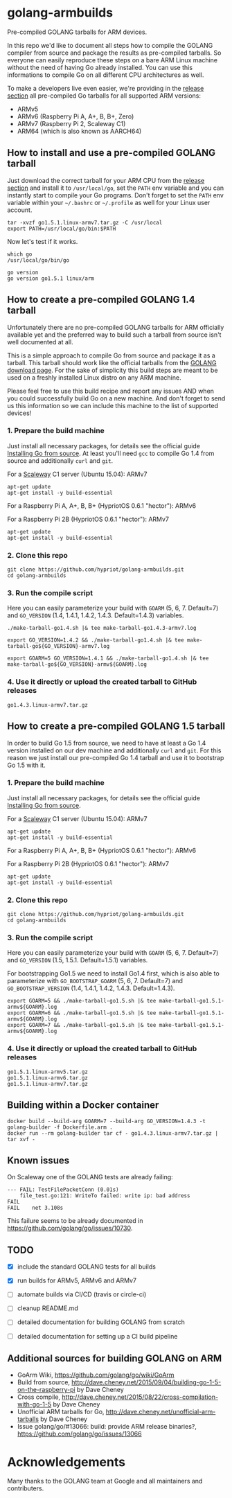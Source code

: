 # golang-armbuilds
Pre-compiled GOLANG tarballs for ARM devices.

In this repo we'd like to document all steps how to compile the GOLANG compiler from source and package
the results as pre-compiled tarballs. So everyone can easily reproduce these steps on a bare ARM Linux machine
without the need of having Go already installed. You can use this informations to compile Go on all different
CPU architectures as well.

To make a developers live even easier, we're providing in the [release section](https://github.com/hypriot/golang-armbuilds/releases)
all pre-compiled Go tarballs for all supported ARM versions:
- ARMv5
- ARMv6 (Raspberry Pi A, A+, B, B+, Zero)
- ARMv7 (Raspberry Pi 2, Scaleway C1)
- ARM64 (which is also known as AARCH64)


## How to install and use a pre-compiled GOLANG tarball
Just download the correct tarball for your ARM CPU from the [release section](https://github.com/hypriot/golang-armbuilds/releases)
and install it to `/usr/local/go`, set the `PATH` env variable and you can instantly start to compile your Go programs.
Don't forget to set the `PATH` env variable within your `~/.bashrc` or `~/.profile` as well for your Linux user account.
```
tar -xvzf go1.5.1.linux-armv7.tar.gz -C /usr/local
export PATH=/usr/local/go/bin:$PATH
```

Now let's test if it works.
```
which go
/usr/local/go/bin/go

go version
go version go1.5.1 linux/arm
```


## How to create a pre-compiled GOLANG 1.4 tarball
Unfortunately there are no pre-compiled GOLANG tarballs for ARM officially available yet and
the preferred way to build such a tarball from source isn't well documented at all.

This is a simple approach to compile Go from source and package it as a tarball. This tarball
should work like the official tarballs from the [GOLANG download page](https://golang.org/dl/).
For the sake of simplicity this build steps are meant to be used on a freshly installed Linux
distro on any ARM machine.

Please feel free to use this build recipe and report any issues AND when you could
successfully build Go on a new machine. And don't forget to send us this information so we can
include this machine to the list of supported devices!

### 1. Prepare the build machine

   Just install all necessary packages, for details see the official guide
   [Installing Go from source](https://golang.org/doc/install/source).
   At least you'll need `gcc` to compile Go 1.4 from source and additionally `curl` and `git`.

   For a [Scaleway](https://www.scaleway.com) C1 server (Ubuntu 15.04): ARMv7
   ```
   apt-get update
   apt-get install -y build-essential
   ```

   For a Raspberry Pi A, A+, B, B+ (HypriotOS 0.6.1 "hector"): ARMv6

   For a Raspberry Pi 2B (HypriotOS 0.6.1 "hector"): ARMv7
   ```
   apt-get update
   apt-get install -y build-essential
   ```

### 2. Clone this repo
```
git clone https://github.com/hypriot/golang-armbuilds.git
cd golang-armbuilds
```

### 3. Run the compile script
Here you can easily parameterize your build with `GOARM` (5, 6, 7. Default=7) and
`GO_VERSION` (1.4, 1.4.1, 1.4.2, 1.4.3. Default=1.4.3) variables.
```
./make-tarball-go1.4.sh |& tee make-tarball-go1.4.3-armv7.log

export GO_VERSION=1.4.2 && ./make-tarball-go1.4.sh |& tee make-tarball-go${GO_VERSION}-armv7.log

export GOARM=5 GO_VERSION=1.4.1 && ./make-tarball-go1.4.sh |& tee make-tarball-go${GO_VERSION}-armv${GOARM}.log
```

### 4. Use it directly or upload the created tarball to GitHub releases
```
go1.4.3.linux-armv7.tar.gz
```


## How to create a pre-compiled GOLANG 1.5 tarball
In order to build Go 1.5 from source, we need to have at least a Go 1.4 version installed on
our dev machine and additionally `curl` and `git`. For this reason we just install our pre-compiled
Go 1.4 tarball and use it to bootstrap Go 1.5 with it.

### 1. Prepare the build machine

   Just install all necessary packages, for details see the official guide
   [Installing Go from source](https://golang.org/doc/install/source).

   For a [Scaleway](https://www.scaleway.com) C1 server (Ubuntu 15.04): ARMv7
   ```
   apt-get update
   apt-get install -y build-essential
   ```

   For a Raspberry Pi A, A+, B, B+ (HypriotOS 0.6.1 "hector"): ARMv6

   For a Raspberry Pi 2B (HypriotOS 0.6.1 "hector"): ARMv7
   ```
   apt-get update
   apt-get install -y build-essential
   ```

### 2. Clone this repo
```
git clone https://github.com/hypriot/golang-armbuilds.git
cd golang-armbuilds
```

### 3. Run the compile script
Here you can easily parameterize your build with `GOARM` (5, 6, 7. Default=7)
and `GO_VERSION` (1.5, 1.5.1. Default=1.5.1) variables.

For bootstrapping Go1.5 we need to install Go1.4 first, which is also able to parameterize with
`GO_BOOTSTRAP_GOARM` (5, 6, 7. Default=7)
and `GO_BOOTSTRAP_VERSION` (1.4, 1.4.1, 1.4.2, 1.4.3. Default=1.4.3).
```
export GOARM=5 && ./make-tarball-go1.5.sh |& tee make-tarball-go1.5.1-armv${GOARM}.log
export GOARM=6 && ./make-tarball-go1.5.sh |& tee make-tarball-go1.5.1-armv${GOARM}.log
export GOARM=7 && ./make-tarball-go1.5.sh |& tee make-tarball-go1.5.1-armv${GOARM}.log
```

### 4. Use it directly or upload the created tarball to GitHub releases
```
go1.5.1.linux-armv5.tar.gz
go1.5.1.linux-armv6.tar.gz
go1.5.1.linux-armv7.tar.gz
```


## Building within a Docker container
```
docker build --build-arg GOARM=7 --build-arg GO_VERSION=1.4.3 -t golang-builder -f Dockerfile.arm .
docker run --rm golang-builder tar cf - go1.4.3.linux-armv7.tar.gz | tar xvf -
```


## Known issues
On Scaleway one of the GOLANG tests are already failing:
```
--- FAIL: TestFilePacketConn (0.01s)
	file_test.go:121: WriteTo failed: write ip: bad address
FAIL
FAIL	net	3.108s
```
This failure seems to be already documented in https://github.com/golang/go/issues/10730.


## TODO
- [x] include the standard GOLANG tests for all builds
- [x] run builds for ARMv5, ARMv6 and ARMv7
- [ ] automate builds via CI/CD (travis or circle-ci)
- [ ] cleanup README.md
- [ ] detailed documentation for building GOLANG from scratch
- [ ] detailed documentation for setting up a CI build pipeline


## Additional sources for building GOLANG on ARM
- GoArm Wiki, https://github.com/golang/go/wiki/GoArm
- Build from source, http://dave.cheney.net/2015/09/04/building-go-1-5-on-the-raspberry-pi by Dave Cheney
- Cross compile, http://dave.cheney.net/2015/08/22/cross-compilation-with-go-1-5 by Dave Cheney
- Unofficial ARM tarballs for Go, http://dave.cheney.net/unofficial-arm-tarballs by Dave Cheney
- Issue golang/go/#13066: build: provide ARM release binaries?, https://github.com/golang/go/issues/13066


# Acknowledgements
Many thanks to the GOLANG team at Google and all maintainers and contributers.
